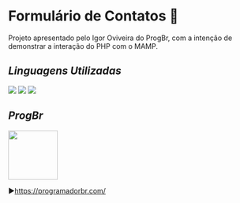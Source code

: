 # Formulário de Contatos 📧

Projeto apresentado pelo Igor Oviveira do ProgBr, com a intenção de demonstrar a interação do PHP com o MAMP.

## *Linguagens Utilizadas* 

<p align="left">
<img src="https://img.shields.io/badge/HTML5-E34F26?style=for-the-badge&logo=html5&logoColor=white"/>
<img src="https://img.shields.io/badge/CSS3-1572B6?style=for-the-badge&logo=css3&logoColor=white"/>
<img src="https://img.shields.io/badge/PHP-777BB4?style=for-the-badge&logo=php&logoColor=white"/>

## *ProgBr*

<p align="left">
<img src="https://user-images.githubusercontent.com/89155684/136817498-488fd32e-4c57-4be7-a8f0-2e16cc9b58bd.png"  width="100"/>

▶https://programadorbr.com/


